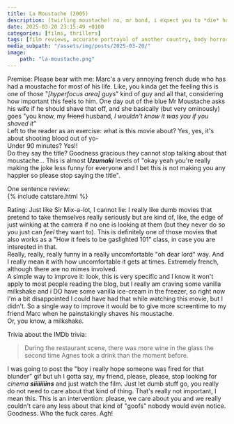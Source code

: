 ```yaml
---
title: La Moustache (2005)
description: (twirling moustache) no, mr bond, i expect you to *die* hon hon hon
date: 2025-03-20 23:15:49 +0100
categories: [films, thrillers]
tags: [film reviews, accurate portrayal of another country, body horror, featuring the most obnoxious people on earth, horror comedy, secret horror movie, thriller, what the hell was that, they say the title]
media_subpath: "/assets/img/posts/2025-03-20/"
image:
    path: "la-moustache.png"
---
```

<span class="reviewsection">Premise:</span> Please bear with me: Marc's a very annoying french dude who has had a moustache for most of his life. Like, you kinda get the feeling this is one of those "*[hyperfocus area] guys*" kind of guy and all that, considering how important this feels to him. One day out of the blue Mr Moustache asks his wife if he should shave that off, and she basically (but very ominously) goes "you know, my ~~friend~~ husband, *I wouldn't know it was you if you shaved it*"<br/>Left to the reader as an exercise: what is this movie about? Yes, yes, it's about shooting blood out of yo-<br/>
<span class="reviewsection">Under 90 minutes?</span> Yes!!<br/>
<span class="reviewsection">Do they say the title?</span> Goodness gracious they cannot stop talking about that moustache... This is almost ***Uzumaki*** levels of "okay yeah you're really making the joke less funny for everyone and I bet this is not making you any happier so please stop saying the title".

<span class="reviewsection">One sentence review:</span><br/>
{% include catstare.html %}

<span class="reviewsection">Rating:</span> Just like Sir Mix-a-lot, I cannot lie: I really like dumb movies that pretend to take themselves really seriously but are kind of, like, the edge of just winking at the camera if no one is looking at them (but they never do so you just can *feel* they want to). This is definitely one of those movies that also works as a "How it feels to be gaslighted 101" class, in case you are interested in that.<br/>Really, really, really funny in a really uncomfortable "oh dear lord" way. And I really mean it with how uncomfortable it gets at times. Extremely french, although there are no mimes involved.<br/>
<span class="reviewsection">A simple way to improve it:</span> look, this is very specific and I know it won't apply to most people reading the blog, but I really am craving some vanilla milkshake and i DO have some vanilla ice-cream in the freezer, so right now I'm a bit disappointed I could have had that while watching this movie, but I didn't. So a single way to improve it would be to give more screentime to my friend Marc when he painstakingly shaves his moustache.<br/>Or, you know, a milkshake.

<span class="reviewsection">Trivia about the IMDb trivia:</span>
> During the restaurant scene, there was more wine in the glass the second time Agnes took a drink than the moment before.

I was going to post the "boy i really hope someone was fired for that blunder" gif but uh I gotta say, my friend, please, please, stop looking for *cinema **siiiiiiiins*** and just watch the film. Just let dumb stuff go, you really do not need to care about that kind of thing. That's really not important, I mean this. This is an intervention: please, we care about you and we really couldn't care any less about that kind of "goofs" nobody would even notice. Goodness. Who the fuck cares. Agh!